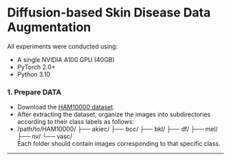 # Diffusion-based Skin Disease Data Augmentation

All experiments were conducted using:
- A single NVIDIA A100 GPU (40GB)
- PyTorch 2.0+
- Python 3.10


### 1. Prepare DATA
- Download the [HAM10000 dataset](https://doi.org/10.1038/sdata.2018.161).
- After extracting the dataset, organize the images into subdirectories according to their class labels as follows:
- /path/to/HAM10000/
    ├── akiec/
    ├── bcc/
    ├── bkl/
    ├── df/
    ├── mel/
    ├── nv/
    └── vasc/   
    Each folder should contain images corresponding to that specific class.
---